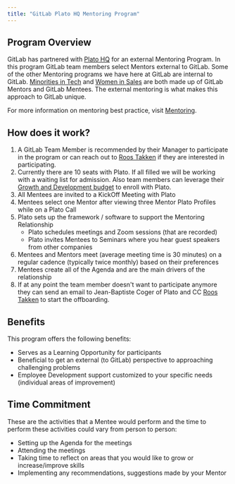 ```yaml
---
title: "GitLab Plato HQ Mentoring Program"
---
```


## Program Overview

GitLab has partnered with [Plato HQ](https://www.platohq.com/) for an external Mentoring Program. In this program GitLab team members select Mentors external to GitLab.  Some of the other Mentoring programs we have here at GitLab are internal to GitLab.  [Minorities in Tech](/handbook/company/working-groups/mit-mentoring/) and [Women in Sales](/handbook/people-group/women-in-sales-mentorship-pilot-program/) are both made up of GitLab Mentors and GitLab Mentees.  The external mentoring is what makes this approach to GitLab unique.

For more information on mentoring best practice, visit [Mentoring](/handbook/engineering/careers/mentoring/).

## How does it work?

1. A GitLab Team Member is recommended by their Manager to participate in the program or can reach out to [Roos Takken](/handbook/company/team/#rtakken) if they are interested in participating.
1. Currently there are 10 seats with Plato. If all filled we will be working with a waiting list for admission. Also team members can leverage their [Growth and Development budget](/handbook/people-group/learning-and-development/growth-and-development/#types-of-growth-and-development-reimbursements) to enroll with Plato.
1. All Mentees are invited to a KickOff Meeting with Plato
1. Mentees select one Mentor after viewing three Mentor Plato Profiles while on a Plato Call
1. Plato sets up the framework / software to support the Mentoring Relationship
     * Plato schedules meetings and Zoom sessions (that are recorded)
     * Plato invites Mentees to Seminars where you hear guest speakers from other companies
1. Mentees and Mentors meet (average meeting time is 30 minutes) on a regular cadence (typically twice monthly) based on their preferences
1. Mentees create all of the Agenda and are the main drivers of the relationship
1. If at any point the team member doesn't want to participate anymore they can send an email to Jean-Baptiste Coger of Plato and CC [Roos Takken](/handbook/company/team/#rtakken) to start the offboarding.

## Benefits

This program offers the following benefits:

* Serves as a Learning Opportunity for participants
* Beneficial to get an external (to GitLab) perspective to approaching challenging problems
* Employee Development support customized to your specific needs (individual areas of improvement)

## Time Commitment

These are the activities that a Mentee would perform and the time to perform these activities could vary from person to person:

* Setting up the Agenda for the meetings
* Attending the meetings
* Taking time to reflect on areas that you would like to grow or increase/improve skills
* Implementing any recommendations, suggestions made by your Mentor

